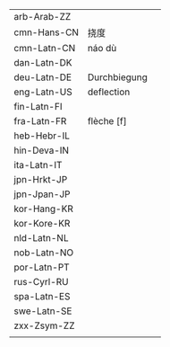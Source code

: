 | | | |
|-|-|-|
| arb-Arab-ZZ |  |  |
| cmn-Hans-CN | 挠度 |  |
| cmn-Latn-CN | náo dù |  |
| dan-Latn-DK |  |  |
| deu-Latn-DE | Durchbiegung |  |
| eng-Latn-US | deflection |  |
| fin-Latn-FI |  |  |
| fra-Latn-FR | flèche [f] |  |
| heb-Hebr-IL |  |  |
| hin-Deva-IN |  |  |
| ita-Latn-IT |  |  |
| jpn-Hrkt-JP |  |  |
| jpn-Jpan-JP |  |  |
| kor-Hang-KR |  |  |
| kor-Kore-KR |  |  |
| nld-Latn-NL |  |  |
| nob-Latn-NO |  |  |
| por-Latn-PT |  |  |
| rus-Cyrl-RU |  |  |
| spa-Latn-ES |  |  |
| swe-Latn-SE |  |  |
| zxx-Zsym-ZZ |  |  |
|  |  |  |